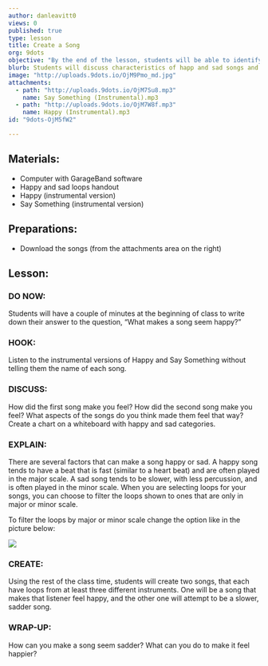 ```yaml
---
author: danleavitt0
views: 0
published: true
type: lesson
title: Create a Song
org: 9dots
objective: "By the end of the lesson, students will be able to identify the difference between a happy song and a sad song, and create two original songs using the GarageBand loops one happy and one sad."
blurb: Students will discuss characteristics of happ and sad songs and then compose two original songs that evoke those emotions.
image: "http://uploads.9dots.io/OjM9Pmo_md.jpg"
attachments: 
  - path: "http://uploads.9dots.io/OjM7Su8.mp3"
    name: Say Something (Instrumental).mp3
  - path: "http://uploads.9dots.io/OjM7W8f.mp3"
    name: Happy (Instrumental).mp3
id: "9dots-OjM5fW2"

---
```


## Materials:

- Computer with GarageBand software
- Happy and sad loops handout
- Happy (instrumental version)
- Say Something (instrumental version)

## Preparations:

- Download the songs (from the attachments area on the right)

## Lesson:

### DO NOW:
Students will have a couple of minutes at the beginning of class to write down their answer to the question, “What makes a song seem happy?”

### HOOK:
Listen to the instrumental versions of Happy and Say Something without telling them the name of each song.

### DISCUSS:
How did the first song make you feel? How did the second song make you feel? What aspects of the songs do you think made them feel that way? Create a chart on a whiteboard with happy and sad categories.

### EXPLAIN:
There are several factors that can make a song happy or sad. A happy song tends to have a beat that is fast (similar to a heart beat) and are often played in the major scale. A sad song tends to be slower, with less percussion, and is often played in the minor scale. When you are selecting loops for your songs, you can choose to filter the loops shown to ones that are only in major or minor scale.

To filter the loops by major or minor scale change the option like in the picture below:

![](http://uploads.9dots.io/OjM81PS_md.jpg) 

### CREATE:
Using the rest of the class time, students will create two songs, that each have loops from at least three different instruments. One will be a song that makes that listener feel happy, and the other one will attempt to be a slower, sadder song.

### WRAP-UP:
How can you make a song seem sadder? What can you do to make it feel happier?

